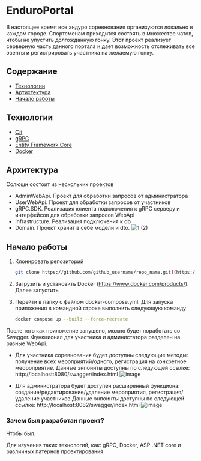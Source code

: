 # EnduroPortal
В настоящее время все эндуро соревнования организуются локально в каждом городе. Спортсменам приходится состоять в множестве чатов, чтобы не упустить долгожданную гонку. Этот проект реализует серверную часть данного портала и дает возможность отслеживать все эвенты и регистрировать участника на желаемую гонку.
## Содержание
- [Технологии](#технологии)
- [Артихтектура](#архитектура)
- [Начало работы](#начало-работы)

## Технологии
- [C#](https://learn.microsoft.com/ru-ru/dotnet/csharp/)
- [gRPC](https://grpc.io/)
- [Entity Framework Core](https://learn.microsoft.com/ru-ru/ef/core/)
- [Docker](https://www.docker.com/)

## Архитектура
Солюшн состоит из нескольких проектов
- AdminWebApi. Проект для обработки запросов от администратора
- UserWebApi. Проект для обработки запросов от участников
- gRPC.SDK. Реализация клиента подключения к gRPC серверу и интерфейсов для обработки запросов WebApi
- Infrastructure. Реализация подключения к db
- Domain. Проект хранит в себе модели и dto.
![1 (2)](https://github.com/user-attachments/assets/d11ad804-5c1c-4d8d-87d7-f4ea84c8a7b7)

## Начало работы
1. Клонировать репозиторий
   ```sh
   git clone https://github.com/github_username/repo_name.git](https://github.com/agalatonov/EnduroPortal
   ```
2. Загрузить и установить Docker (https://www.docker.com/products/). Далее запустить

3. Перейти в папку с файлом docker-compose.yml. Для запуска приложения в командной строке выполнить следующую команду
   ```sh
   docker compose up --build --force-recreate
   ```

После того как приложение запущено, можно будет поработать со Swagger. Функционал для участника и администатора разделен на разные WebApi.
  - Для участника соревнования будет доступны следующие методы: получение всех мероприятий/одного, регистрация на конкретное меороприятие. Данные энпоинты доступны по следующей ссылке: http://localhost:8080/swagger/index.html
![image](https://github.com/user-attachments/assets/302975f4-5cb6-4d7b-8dfe-9305b8b3770a)


  - Для администратора будет доступен расширенный функциона: создание/редактирование/удаление мероприятия, регистрация/удаление участников.Данные энпоинты доступны по следующей ссылке: http://localhost:8082/swagger/index.html
![image](https://github.com/user-attachments/assets/26f9f7f9-5cd1-47c2-b4f8-e5494eaf1afa)


### Зачем был разработан проект?
Чтобы был.

Для изучения таких технологий, как: gRPC, Docker, ASP .NET core и различных патернов проектирования.

